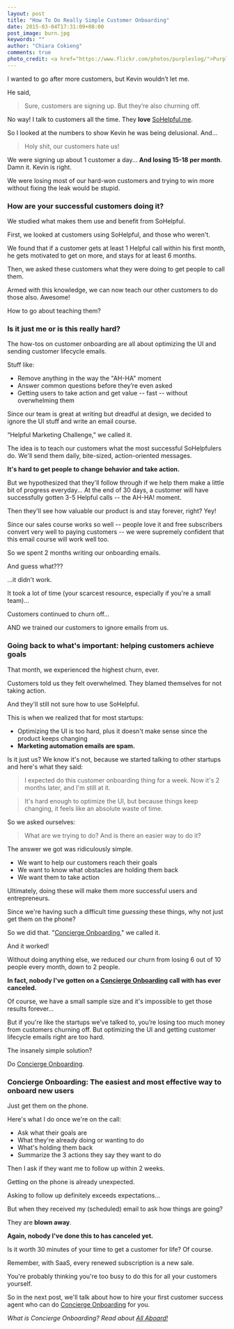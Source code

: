 ```yaml
---
layout: post
title: "How To Do Really Simple Customer Onboarding"
date: 2015-03-04T17:31:09+08:00
post_image: burn.jpg
keywords: ""
author: "Chiara Cokieng"
comments: true
photo_credit: <a href="https://www.flickr.com/photos/purpleslog/">Purple Slog</a>
---
```

I wanted to go after more customers, but Kevin wouldn’t let me.

He said,

>Sure, customers are signing up. But they’re also churning off.

No way! I talk to customers all the time. They **love** <a href="http://try.sohelpful.me/">SoHelpful.me</a>.

So I looked at the numbers to show Kevin he was being delusional. And...

>Holy shit, our customers hate us!

We were signing up about 1 customer a day... **And losing 15-18 per month**. Damn it. Kevin is right.

We were losing most of our hard-won customers and trying to win more without fixing the leak would be stupid.

### How are your successful customers doing it?

We studied what makes them use and benefit from SoHelpful.

First, we looked at customers using SoHelpful, and those who weren't.

We found that if a customer gets at least 1 Helpful call within his first month, he gets motivated to get on more, and stays for at least 6 months.

Then, we asked these customers what they were doing to get people to call them.

Armed with this knowledge, we can now teach our other customers to do those also. Awesome!

How to go about teaching them?

### Is it just me or is this really hard?

The how-tos on customer onboarding are all about optimizing the UI and sending customer lifecycle emails.

Stuff like:

* Remove anything in the way the "AH-HA" moment
* Answer common questions before they’re even asked
* Getting users to take action and get value -- fast -- without overwhelming them

Since our team is great at writing but dreadful at design, we decided to ignore the UI stuff and write an email course.

“Helpful Marketing Challenge,” we called it.

The idea is to teach our customers what the most successful SoHelpfulers do. We'll send them daily, bite-sized, action-oriented messages.

**It's hard to get people to change behavior and take action.**

But we hypothesized that they'll follow through if we help them make a little bit of progress everyday... At the end of 30 days, a customer will have successfully gotten 3-5 Helpful calls -- the AH-HA! moment.

Then they'll see how valuable our product is and stay forever, right? Yey!

Since our sales course works so well -- people love it and free subscribers convert very well to paying customers -- we were supremely confident that this email course will work well too.

So we spent 2 months writing our onboarding emails.

And guess what???

...it didn't work.

It took a lot of time (your scarcest resource, especially if you're a small team)...

Customers continued to churn off...

AND we trained our customers to ignore emails from us.

### Going back to what's important: helping customers achieve goals

That month, we experienced the highest churn, ever.

Customers told us they felt overwhelmed. They blamed themselves for not taking action.

And they'll still not sure how to use SoHelpful.

This is when we realized that for most startups:

+ Optimizing the UI is too hard, plus it doesn't make sense since the product keeps changing
+ **Marketing automation emails are spam.**

Is it just us? We know it's not, because we started talking to other startups and here's what they said:

>I expected do this customer onboarding thing for a week. Now it's 2 months later, and I'm still at it.

>It's hard enough to optimize the UI, but because things keep changing, it feels like an absolute waste of time.

So we asked ourselves:

>What are we trying to do? And is there an easier way to do it?

The answer we got was ridiculously simple.

+ We want to help our customers reach their goals
+ We want to know what obstacles are holding them back
+ We want them to take action

Ultimately, doing these will make them more successful users and entrepreneurs.

Since we're having such a difficult time *guessing* these things, why not just get them on the phone?

So we did that. "<a href="http://blog.sohelpful.io/sohelpfulio/index.html">Concierge Onboarding</a>," we called it.

And it worked!

Without doing anything else, we reduced our churn from losing 6 out of 10 people every month, down to 2 people.

**In fact, nobody I've gotten on a <a href="http://blog.sohelpful.io/sohelpfulio/index.html">Concierge Onboarding</a> call with has ever canceled.**

Of course, we have a small sample size and it's impossible to get those results forever...

But if you're like the startups we’ve talked to, you’re losing too much money from customers churning off. But optimizing the UI and getting customer lifecycle emails right are too hard.

The insanely simple solution?

Do <a href="http://blog.sohelpful.io/sohelpfulio/index.html">Concierge Onboarding</a>.

### Concierge Onboarding: The easiest and most effective way to onboard new users

Just get them on the phone.

Here's what I do once we're on the call:

+ Ask what their goals are
+ What they're already doing or wanting to do
+ What's holding them back
+ Summarize the 3 actions they say they want to do

Then I ask if they want me to follow up within 2 weeks.

Getting on the phone is already unexpected.

Asking to follow up definitely exceeds expectations...

But when they received my (scheduled) email to ask how things are going?

They are **blown away**.

**Again, nobody I've done this to has canceled yet.**

Is it worth 30 minutes of your time to get a customer for life? Of course.

Remember, with SaaS, every renewed subscription is a new sale.

You're probably thinking you're too busy to do this for all your customers yourself.

So in the next post, we'll talk about how to hire your first customer success agent who can do <a href="http://blog.sohelpful.io/sohelpfulio/index.html">Concierge Onboarding</a> for you.

*What is Concierge Onboarding? Read about <a href="http://blog.allaboard.io/about/">All Aboard!</a>*